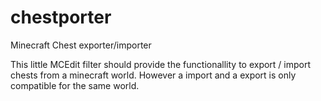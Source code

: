# chestporter
Minecraft Chest exporter/importer

This little MCEdit filter should provide the functionallity to export / import chests from a minecraft world. However a import and a export is only compatible for the same world.